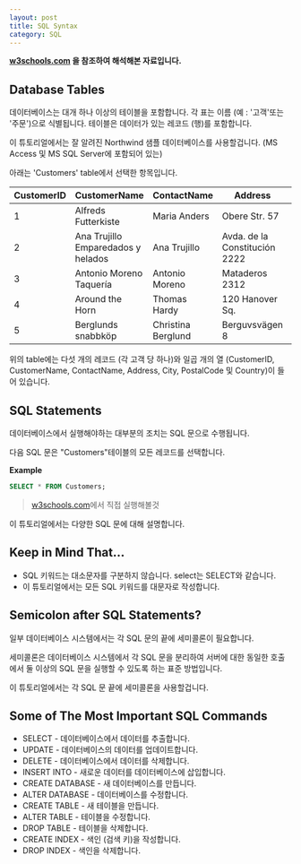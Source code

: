 ```yaml
---
layout: post
title: SQL Syntax
category: SQL
---
```




**[w3schools.com](www.w3schools.com/sql) 을 참조하여 해석해본 자료입니다.**



## Database Tables

데이터베이스는 대개 하나 이상의 테이블을 포함합니다. 각 표는 이름 (예 : '고객'또는 '주문')으로 식별됩니다. 테이블은 데이터가 있는 레코드 (행)를 포함합니다.

이 튜토리얼에서는 잘 알려진 Northwind 샘플 데이터베이스를 사용할겁니다. (MS Access 및 MS SQL Server에 포함되어 있는)

아래는 'Customers' table에서 선택한 항목입니다.



| CustomerID | CustomerName                       | ContactName        | Address                       | City        | PostalCode | Country |
| ---------- | ---------------------------------- | ------------------ | ----------------------------- | ----------- | ---------- | ------- |
| 1          | Alfreds Futterkiste                | Maria Anders       | Obere Str. 57                 | Berlin      | 12209      | Germany |
| 2          | Ana Trujillo Emparedados y helados | Ana Trujillo       | Avda. de la Constitución 2222 | México D.F. | 05021      | Mexico  |
| 3          | Antonio Moreno Taquería            | Antonio Moreno     | Mataderos 2312                | México D.F. | 05023      | Mexico  |
| 4          | Around the Horn                    | Thomas Hardy       | 120 Hanover Sq.               | London      | WA1 1DP    | UK      |
| 5          | Berglunds snabbköp                 | Christina Berglund | Berguvsvägen 8                | Luleå       | S-958 22   | Sweden  |



위의 table에는 다섯 개의 레코드 (각 고객 당 하나)와 일곱 개의 열 (CustomerID, CustomerName, ContactName, Address, City, PostalCode 및 Country)이 들어 있습니다.





## SQL Statements

데이터베이스에서 실행해야하는 대부분의 조치는 SQL 문으로 수행됩니다.

다음 SQL 문은 "Customers"테이블의 모든 레코드를 선택합니다.

**Example**

```sql
SELECT * FROM Customers;
```

> [w3schools.com](www.w3schools.com/sql)에서 직접 실행해볼것

이 튜토리얼에서는 다양한 SQL 문에 대해 설명합니다.





## Keep in Mind That...

 

- SQL 키워드는 대소문자를 구분하지 않습니다.  select는 SELECT와 같습니다.
- 이 튜토리얼에서는 모든 SQL 키워드를 대문자로 작성합니다.





## Semicolon after SQL Statements?

일부 데이터베이스 시스템에서는 각 SQL 문의 끝에 세미콜론이 필요합니다.

세미콜론은 데이터베이스 시스템에서 각 SQL 문을 분리하여 서버에 대한 동일한 호출에서 둘 이상의 SQL 문을 실행할 수 있도록 하는 표준 방법입니다.

이 튜토리얼에서는 각 SQL 문 끝에 세미콜론을 사용할겁니다.





## Some of The Most Important SQL Commands

 

- SELECT - 데이터베이스에서 데이터를 추출합니다.
- UPDATE - 데이터베이스의 데이터를 업데이트합니다.
- DELETE - 데이터베이스에서 데이터를 삭제합니다.
- INSERT INTO - 새로운 데이터를 데이터베이스에 삽입합니다.
- CREATE DATABASE - 새 데이터베이스를 만듭니다.
- ALTER DATABASE - 데이터베이스를 수정합니다.
- CREATE TABLE - 새 테이블을 만듭니다.
- ALTER TABLE - 테이블을 수정합니다.
- DROP TABLE - 테이블을 삭제합니다.
- CREATE INDEX - 색인 (검색 키)을 작성합니다.
- DROP INDEX - 색인을 삭제합니다.